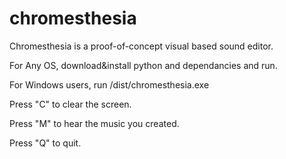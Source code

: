 chromesthesia
=============

Chromesthesia is a proof-of-concept visual based sound editor.

For Any OS, download&install python and dependancies and run.

For Windows users, run /dist/chromesthesia.exe


Press "C" to clear the screen.

Press "M" to hear the music you created.

Press "Q" to quit.

